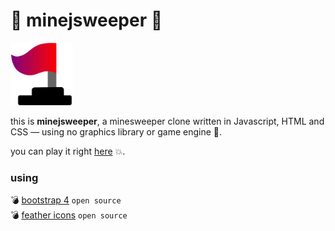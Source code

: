 # 🚩 minejsweeper 🚩

<img src="icons/game/flag.svg" height="100" alt="Minejsweeper logo">

this is **minejsweeper**, a minesweeper clone written in Javascript, HTML and CSS — using no graphics library or game engine 🚩.

you can play it right [here](https://xaviervitor.github.io/minejsweeper/) 💥.

### using
💣 [bootstrap 4](https://getbootstrap.com/) `open source`  
💣 [feather icons](https://feathericons.com/) `open source`
